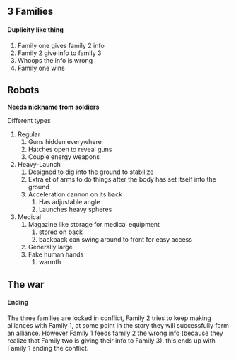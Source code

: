 ## 3 Families

#### Duplicity like thing

1. Family one gives family 2 info
2. Family 2 give info to family 3
3. Whoops the info is wrong
4. Family one wins

## Robots

**Needs nickname from soldiers**

Different types

1. Regular
   1. Guns hidden everywhere
   2. Hatches open to reveal guns
   3. Couple energy weapons
2. Heavy-Launch
   1. Designed to dig into the ground to stabilize
   2. Extra et of arms to do things after the body has set itself into the ground
   3. Acceleration cannon on its back
      1. Has adjustable angle
      2. Launches heavy spheres
3. Medical 
   1. Magazine like storage for medical equipment
      1. stored on back
      2. backpack can swing around to front for easy access
   2. Generally large
   3. Fake human hands
      1. warmth

## The war





#### Ending 

The three families are locked in conflict, Family 2 tries to keep making alliances with Family 1, at some point in the story they will successfully form an alliance. However Family 1 feeds family 2 the wrong info (because they realize that Family two is giving their info to Family 3). this ends up with Family 1 ending the conflict.